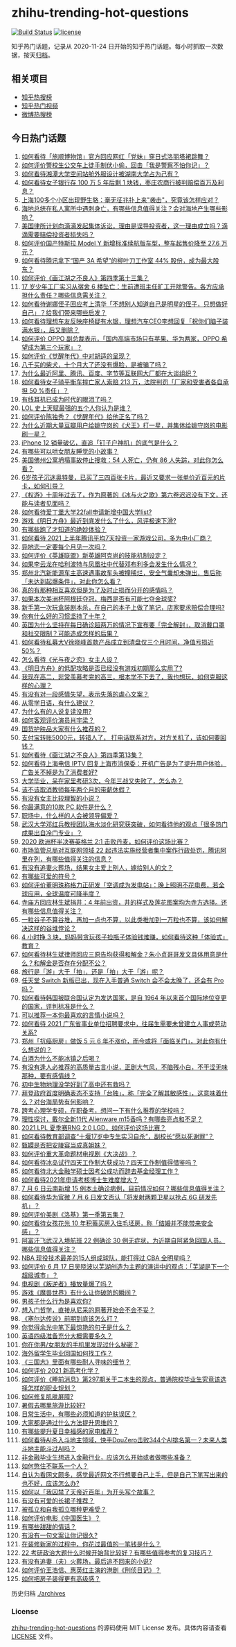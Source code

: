 # zhihu-trending-hot-questions

[![Build Status](https://github.com/justjavac/zhihu-trending-hot-questions/workflows/ci/badge.svg?branch=master)](https://github.com/justjavac/zhihu-trending-hot-questions/actions)
[![license](https://img.shields.io/github/license/justjavac/zhihu-trending-hot-questions)](https://github.com/justjavac/zhihu-trending-hot-questions/blob/master/LICENSE)

知乎热门话题，记录从 2020-11-24 日开始的知乎热门话题。每小时抓取一次数据，按天[归档](./archives)。

## 相关项目

- [知乎热搜榜](https://github.com/justjavac/zhihu-trending-top-search)
- [知乎热门视频](https://github.com/justjavac/zhihu-trending-hot-video)
- [微博热搜榜](https://github.com/justjavac/weibo-trending-hot-search)

## 今日热门话题

<!-- BEGIN -->
<!-- 最后更新时间 Thu Jul 08 2021 15:01:30 GMT+0800 (China Standard Time) -->

1. [如何看待「旅顺博物馆」官方回应网红「党妹」穿日式洛丽塔裙跳舞？](https://www.zhihu.com/question/470365349)
2. [如何评价警校生公交车上徒手制伏小偷，回击「我是警察不怕你记」？](https://www.zhihu.com/question/470605067)
3. [如何看待湘潭大学空间站舱外服设计被湖南大学占为己有？](https://www.zhihu.com/question/470753814)
4. [如何看待女子银行存 100 万 5 年后剩 1
   块钱，枣庄农商行被判赔偿百万及利息？](https://www.zhihu.com/question/470516692)
5. [上海100多个小区出现野生貉：毫无征兆扑上来"袭击"，究竟该怎样应对？](https://www.zhihu.com/question/470241442)
6. [海地总统在私人寓所中遇刺身亡，有哪些信息值得关注？会对海地产生哪些影响？](https://www.zhihu.com/question/470711943)
7. [美国律所计划向滴滴发起集体诉讼，理由是误导投资者，这一理由成立吗？滴滴需要赔偿投资者损失吗？](https://www.zhihu.com/question/470474222)
8. [如何评价国产特斯拉 Model Y 新增标准续航版车型，整车起售价降至 27.6
   万元？](https://www.zhihu.com/question/470843237)
9. [如何看待腾讯拿下“国产 3A 希望”的柳叶刀工作室 44%
   股份，成为最大股东？](https://www.zhihu.com/question/470251383)
10. [如何评价《画江湖之不良人》第四季第十三集？](https://www.zhihu.com/question/469383435)
11. [17 岁少年工厂实习从宿舍 6
    楼坠亡：生前遭班主任旷工开除警告。各方应承担什么责任？哪些信息需关注？](https://www.zhihu.com/question/470625415)
12. [如何看待谢娜侄子回应考上清华「不想别人知道自己是明星的侄子，只想做好自己」？给我们带来哪些启发？](https://www.zhihu.com/question/470425395)
13. [如何看待理想车友反映座椅疑有水银，理想汽车CEO李想回复「祝你们脑子装满水银」，后又删除？](https://www.zhihu.com/question/470245809)
14. [如何评价 OPPO 副总裁表示，「国内高端市场只有苹果、华为两家，OPPO
    希望成为第三个玩家」？](https://www.zhihu.com/question/470535816)
15. [如何评价《觉醒年代》中对胡适的呈现？](https://www.zhihu.com/question/468614445)
16. [八千买的柴犬，十个月大了还没有爆脸，是被骗了吗？](https://www.zhihu.com/question/353006075)
17. [为什么最近阿里、腾讯、百度、字节等互联网大厂都在大谈组织？](https://www.zhihu.com/question/470739484)
18. [如何看待女子骑平衡车摔亡家人索赔 213 万，法院判罚「厂家和受害者各自承担 50
    %责任」？](https://www.zhihu.com/question/470594828)
19. [有线耳机已成为时代的眼泪了吗？](https://www.zhihu.com/question/469440223)
20. [LOL 史上天赋最强的五个人你认为是谁？](https://www.zhihu.com/question/468616877)
21. [如何评价陈独秀？《觉醒年代》给他正名了吗？](https://www.zhihu.com/question/464396867)
22. [为什么近期大量豆瓣用户给姚守岗的《犬王》打一星，并集体给姚守岗的电影刷一星？](https://www.zhihu.com/question/470166955)
23. [iPhone 12 销量破亿，直追「钉子户神机」的底气是什么？](https://www.zhihu.com/question/469976462)
24. [有哪些可以哄女朋友睡觉的小故事？](https://www.zhihu.com/question/264824222)
25. [美国佛州公寓坍塌事故停止搜救：54 人死亡，仍有 86
    人失踪，对此你怎么看？](https://www.zhihu.com/question/470820913)
26. [6岁孩子沉迷奥特曼，已买了三四百张卡片，最近又要求一张单价近百元的片卡，如何引导？](https://www.zhihu.com/question/470324621)
27. [《权游》十周年过去了，作为原著的《冰与火之歌》第六卷迟迟没有下文，还能与读者见面吗？](https://www.zhihu.com/question/460647766)
28. [如何看待爱丁堡大学22fall申请新增中国大学list?](https://www.zhihu.com/question/470776808)
29. [游戏《明日方舟》最近到底发什么了什么，风评极速下滑?](https://www.zhihu.com/question/470071940)
30. [有哪些跑了才知道的绝妙体验？](https://www.zhihu.com/question/470573894)
31. [如何看待 2021
    上半年腾讯平均7天投资一家游戏公司，多为中小厂商？](https://www.zhihu.com/question/470225729)
32. [异地恋一定要每个月见一次吗？](https://www.zhihu.com/question/459310231)
33. [如何评价《英雄联盟》新英雄阿克尚的技能机制设定？](https://www.zhihu.com/question/470767561)
34. [如果李云龙在哈利波特与凤凰社中代替邓布利多会发生什么情况？](https://www.zhihu.com/question/308905760)
35. [郑州北汽新能源车主高速遇事故车头被撞稀烂，安全气囊却未弹出，售后称「未达到起爆条件」，对此你怎么看？](https://www.zhihu.com/question/470624036)
36. [真的有那种相互喜欢但是为了及时止损而分开的感情吗？](https://www.zhihu.com/question/423434356)
37. [如果本次美洲杯阿根廷夺冠，梅西是否有可能七夺金球奖?](https://www.zhihu.com/question/469025291)
38. [新手第一次玩盒装剧本杀，在自己的本子上做了笔记，店家要求赔偿合理吗?](https://www.zhihu.com/question/470003546)
39. [你有什么好的习惯坚持了十年？](https://www.zhihu.com/question/453783511)
40. [英国为什么坚持在每日确诊超两万的情况下宣布要「完全解封」，取消戴口罩和社交限制？可能造成怎样的后果？](https://www.zhihu.com/question/470082644)
41. [如何看待私募大V徐晓峰首款产品成立到清盘仅三个月时间，净值亏损近
    50%？](https://www.zhihu.com/question/470665476)
42. [怎么看待《光与夜之恋》女主人设？](https://www.zhihu.com/question/466812253)
43. [《明日方舟》的低配攻略是否已经没有游戏初期那么实用了?](https://www.zhihu.com/question/470257789)
44. [我现在高二，非常羡慕考完的高三，根本学不下去了，我也想玩，如何克服这样的心理？](https://www.zhihu.com/question/463931205)
45. [有没有对一段感情失望，表示失落的虐心文案？](https://www.zhihu.com/question/459513700)
46. [从零学日语，有什么建议？](https://www.zhihu.com/question/368169398)
47. [为什么有的人说复读没用?](https://www.zhihu.com/question/467114805)
48. [如何客观评价演员肖宇梁？](https://www.zhihu.com/question/470618839)
49. [国货护肤品大家有什么推荐的？](https://www.zhihu.com/question/20867294)
50. [支付宝转账5000元，转错人了，
    打电话联系对方，对方关机了，该如何要回钱？](https://www.zhihu.com/question/351571558)
51. [如何看待《画江湖之不良人》第四季第13集？](https://www.zhihu.com/question/469384925)
52. [如何看待上海电信 IPTV
    回复上海市消保委：开机广告是为了提升用户体验，广告关不掉是为了消费者好?](https://www.zhihu.com/question/470272548)
53. [大学毕业，呆在家里考研3次，今年三战又失败了，怎么办？](https://www.zhihu.com/question/41692093)
54. [该不该取消教师每年两个月的带薪休假？](https://www.zhihu.com/question/470469068)
55. [有没有女主比较理智的小说？](https://www.zhihu.com/question/364191258)
56. [你最满意的10款 PC 软件是什么？](https://www.zhihu.com/question/469450888)
57. [职场中，什么样的人会被领导偏爱？](https://www.zhihu.com/question/470177228)
58. [武汉大学邓红兵教授团队海水淡化研究获突破，如何看待他的观点「很多热门成果出自冷门专业」？](https://www.zhihu.com/question/470617704)
59. [2020 欧洲杯半决赛英格兰 2:1
    击败丹麦，如何评价这场比赛？](https://www.zhihu.com/question/470791571)
60. [市场监管总局对互联网领域 22
    起违法实施经营者集中案作行政处罚，腾讯阿里在列，有哪些值得关注的信息？](https://www.zhihu.com/question/470683009)
61. [有没有追妻火葬场，结果女主爱上别人，嫁给别人的文？](https://www.zhihu.com/question/429604224)
62. [有哪些可爱的符号？](https://www.zhihu.com/question/314270796)
63. [如何评价董明珠称格力正研发「空调成为发电站」：晚上照明不花电费，若全球应用，全球温度可降半度？](https://www.zhihu.com/question/470429897)
64. [寺庙方回应林生斌捐井：4
    年前出资，井的样式及莲花图案均为寺方选择。还有哪些信息值得关注？](https://www.zhihu.com/question/470587142)
65. [一粒谷子不算谷堆，再加一点也不算，以此类推加到一万粒也不算，该如何解决这样的谷堆悖论？](https://www.zhihu.com/question/455083603)
66. [4 小时挣 3
    块，妈妈带贪玩孩子捡瓶子体验钱难赚，如何看待这种「体验式」教育？](https://www.zhihu.com/question/470535137)
67. [如何看待林生斌律师回应三原告均获得和解金？朱小贞哥哥发文具体用意是什么？和解金是否存在分配不公？](https://www.zhihu.com/question/469903790)
68. [旅行是「游」大于「拍」，还是「拍」大于「游」呢？](https://www.zhihu.com/question/466295652)
69. [任天堂 Switch 新版已出，现在入手普通 Switch 会不会太晚了，还会有 Pro
    吗？](https://www.zhihu.com/question/425260879)
70. [如何看待韩国被联合国认定为发达国家，是自 1964
    年以来首个国际地位变更的国家，评判标准是什么？](https://www.zhihu.com/question/470588614)
71. [可以推荐一本你最喜欢的言情小说吗？](https://www.zhihu.com/question/362997236)
72. [如何看待 2021
    广东省事业单位招聘要求中，往届生需要未曾建立人事或劳动关系?](https://www.zhihu.com/question/470133715)
73. [郑州「抗癌厨房」做饭 5 元 6
    年不涨价，而今或将「面临关门」，对此你有什么想说的？](https://www.zhihu.com/question/470452348)
74. [白酒为什么不能冰镇之后喝？](https://www.zhihu.com/question/468514487)
75. [有没有逢人必推荐的高质量古言小说，正剧大气风，不脑残小白，不干涩无味那种，要有感情线？](https://www.zhihu.com/question/460403091)
76. [初中生物地理没学好到了高中还有救吗？](https://www.zhihu.com/question/460729717)
77. [拜登政府首度明确表态不支持「台独」，称「完全了解其敏感性」，这意味着什么？对台海局势有何影响？](https://www.zhihu.com/question/470580147)
78. [跨考心理学专硕，在职备考，想问一下有什么推荐的学校吗？](https://www.zhihu.com/question/457460535)
79. [理性探讨，戴尔全新11代 Alienware
    m15香吗？有哪些亮点和不足？](https://www.zhihu.com/question/459366400)
80. [2021 LPL 夏季赛RNG 2:0
    LGD，如何评价这场比赛？](https://www.zhihu.com/question/470681114)
81. [如何看待教育部调查“十堰17岁中专生实习自杀”，副校长“愿以死谢罪”？](https://www.zhihu.com/question/470564757)
82. [甄嬛是否把安陵容当成真姐妹？](https://www.zhihu.com/question/389216009)
83. [如何评价重大革命题材电视剧《大决战》？](https://www.zhihu.com/question/465754119)
84. [如何看待冰岛试行四天工作制大获成功？四天工作制值得借鉴吗？](https://www.zhihu.com/question/470410629)
85. [如何看待北大金融学硕士因考公成功而辞去基金经理工作？](https://www.zhihu.com/question/470568734)
86. [如何看待2021年申请考核博士生难度增大？](https://www.zhihu.com/question/430374942)
87. [7 月 6 日云南新增 15
    例本土确诊病例，目前情况如何？哪些信息值得关注？](https://www.zhihu.com/question/470575819)
88. [如何看待华为官微 7 月 6 日发文否认「将发射两颗卫星以抢占 6G
    研发先机」？](https://www.zhihu.com/question/470367051)
89. [如何评价美剧《洛基》第一季第五集？](https://www.zhihu.com/question/469082564)
90. [如何看待女孩花光 10
    年积蓄买房入住毛坯房，称「结婚并不能带来安全感」？](https://www.zhihu.com/question/470358346)
91. [阿富汗飞武汉入境航班 22 例确诊 30
    例无症状，为近期自阿紧急回国人员。哪些信息值得关注？](https://www.zhihu.com/question/470593519)
92. [NBA 现役技术最差的15人组成球队，能打得过 CBA
    全明星吗？](https://www.zhihu.com/question/467877445)
93. [如何评价 6 月 17
    日吴晓波以芜湖创造为主题的演讲中的观点：「芜湖是下一个超级城市」？](https://www.zhihu.com/question/466274708)
94. [电视剧《叛逆者》播放量爆了吗？](https://www.zhihu.com/question/468364234)
95. [游戏《魔兽世界》有什么让你破防的瞬间？](https://www.zhihu.com/question/466341366)
96. [男孩子什么行为是喜欢你?](https://www.zhihu.com/question/459337094)
97. [想入门哲学，直接从尼采的原著开始会不会不妥？](https://www.zhihu.com/question/465167597)
98. [《塞尔达传说》前期到底该怎么打？](https://www.zhihu.com/question/444332434)
99. [你觉得余光中笔下最惊艳的句子是什么？](https://www.zhihu.com/question/440817750)
100. [英语四级准备充分大概需要多久？](https://www.zhihu.com/question/293706213)
101. [你在你男/女朋友的手机里发现过什么秘密？](https://www.zhihu.com/question/309282780)
102. [海外留学生毕业回国如何找工作？](https://www.zhihu.com/question/267051114)
103. [《三国志》里面有哪些耐人寻味的细节？](https://www.zhihu.com/question/48084045)
104. [如何评价 2021 新高考化学？](https://www.zhihu.com/question/463845980)
105. [如何评价《睡前消息》第297期关于二本生的观点，普通院校毕业生究竟该选择怎样的职业规划？](https://www.zhihu.com/question/470490474)
106. [如何修复肌肤屏障?](https://www.zhihu.com/question/318814504)
107. [暑假去哪里旅游比较好?](https://www.zhihu.com/question/465756199)
108. [日常生活中，有哪些必须知道的护肤误区？](https://www.zhihu.com/question/467117508)
109. [大家都是通过什么方法提升思维的？](https://www.zhihu.com/question/468908005)
110. [有哪些提升夏日幸福感的家电推荐？](https://www.zhihu.com/question/333879590)
111. [如何看待AI杀入斗地主领域，快手DouZero击败344个AI排名第一？未来人类斗地主能斗过AI吗？](https://www.zhihu.com/question/470431274)
112. [非金融毕业生想进入金融行业，应该怎么开始或者做哪些准备？](https://www.zhihu.com/question/34945971)
113. [如何憋住不联系一个人？](https://www.zhihu.com/question/417595335)
114. [自认为看网文颇多，感觉最近网文不行想要自己上手，但是自己下笔写出来的也不好，应该怎么办?](https://www.zhihu.com/question/462450572)
115. [如何以「我囚禁了天帝近百年」为开头写个故事？](https://www.zhihu.com/question/436573312)
116. [有没有可爱的长裙子推荐？](https://www.zhihu.com/question/446771263)
117. [被孤立和自我孤立哪种更难受？](https://www.zhihu.com/question/468616953)
118. [如何评价电影《中国医生》？](https://www.zhihu.com/question/448519150)
119. [有哪些甜甜的情话？](https://www.zhihu.com/question/460123635)
120. [有没有一句文案让你记很久?](https://www.zhihu.com/question/432213645)
121. [在装修新家的过程中，你花过最值的一笔钱是什么？](https://www.zhihu.com/question/468840855)
122. [22
     考研政治大题什么时候开始背比较好？有哪些值得参考的复习技巧？](https://www.zhihu.com/question/470122007)
123. [有没有追妻（夫）火葬场，最后追不回来的小说?](https://www.zhihu.com/question/468268590)
124. [如何评价王浩信、惠英红主演的港剧《刑侦日记》？](https://www.zhihu.com/question/463938835)
125. [如何把房子装得更有高级感？](https://www.zhihu.com/question/460724070)

<!-- END -->

历史归档 [./archives](./archives)

### License

[zhihu-trending-hot-questions](https://github.com/justjavac/zhihu-trending-hot-questions)
的源码使用 MIT License 发布。具体内容请查看 [LICENSE](./LICENSE) 文件。
